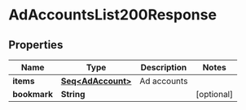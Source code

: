 

# AdAccountsList200Response


## Properties

Name | Type | Description | Notes
------------ | ------------- | ------------- | -------------
**items** | [**Seq&lt;AdAccount&gt;**](AdAccount.md) | Ad accounts | 
**bookmark** | **String** |  |  [optional]



